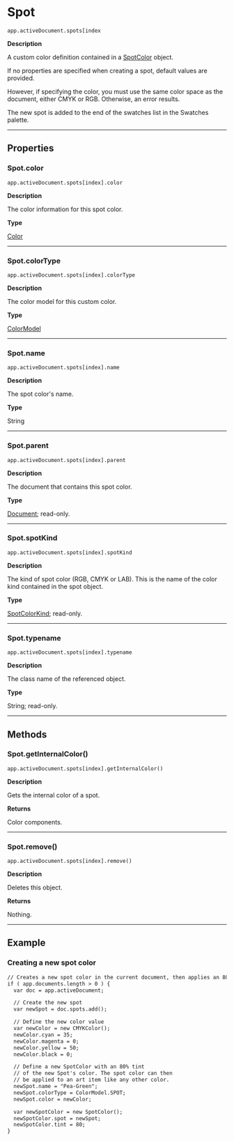# Spot

`app.activeDocument.spots[index`

**Description**

A custom color definition contained in a [SpotColor](SpotColor.md#jsobjref-spotcolor) object.

If no properties are specified when creating a spot, default values are provided.

However, if specifying the color, you must use the same color space as the document, either CMYK or RGB. Otherwise, an error results.

The new spot is added to the end of the swatches list in the Swatches palette.

---

## Properties

### Spot.color

`app.activeDocument.spots[index].color`

**Description**

The color information for this spot color.

**Type**

[Color](Color.md#jsobjref-color)

---

### Spot.colorType

`app.activeDocument.spots[index].colorType`

**Description**

The color model for this custom color.

**Type**

[ColorModel](scripting-constants.md#jsobjref-scripting-constants-colormodel)

---

### Spot.name

`app.activeDocument.spots[index].name`

**Description**

The spot color's name.

**Type**

String

---

### Spot.parent

`app.activeDocument.spots[index].parent`

**Description**

The document that contains this spot color.

**Type**

[Document](Document.md#jsobjref-document); read-only.

---

### Spot.spotKind

`app.activeDocument.spots[index].spotKind`

**Description**

The kind of spot color (RGB, CMYK or LAB). This is the name of the color kind contained in the spot object.

**Type**

[SpotColorKind](scripting-constants.md#jsobjref-scripting-constants-spotcolorkind); read-only.

---

### Spot.typename

`app.activeDocument.spots[index].typename`

**Description**

The class name of the referenced object.

**Type**

String; read-only.

---

## Methods

### Spot.getInternalColor()

`app.activeDocument.spots[index].getInternalColor()`

**Description**

Gets the internal color of a spot.

**Returns**

Color components.

---

### Spot.remove()

`app.activeDocument.spots[index].remove()`

**Description**

Deletes this object.

**Returns**

Nothing.

---

## Example

### Creating a new spot color

```default
// Creates a new spot color in the current document, then applies an 80% tint to the color
if ( app.documents.length > 0 ) {
  var doc = app.activeDocument;

  // Create the new spot
  var newSpot = doc.spots.add();

  // Define the new color value
  var newColor = new CMYKColor();
  newColor.cyan = 35;
  newColor.magenta = 0;
  newColor.yellow = 50;
  newColor.black = 0;

  // Define a new SpotColor with an 80% tint
  // of the new Spot's color. The spot color can then
  // be applied to an art item like any other color.
  newSpot.name = "Pea-Green";
  newSpot.colorType = ColorModel.SPOT;
  newSpot.color = newColor;

  var newSpotColor = new SpotColor();
  newSpotColor.spot = newSpot;
  newSpotColor.tint = 80;
}
```
